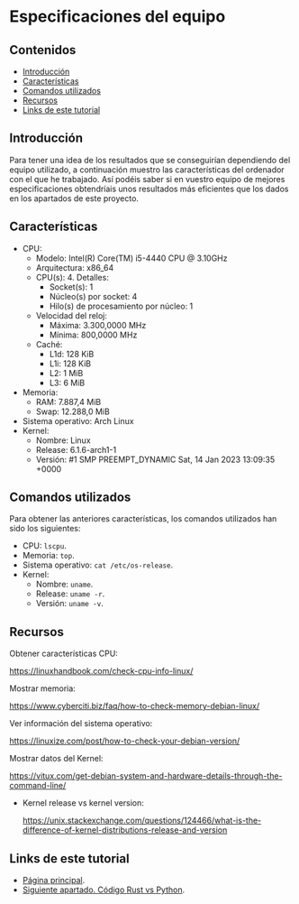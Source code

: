 # Especificaciones del equipo

## Contenidos

- [Introducción](#introducción)
- [Características](#características)
- [Comandos utilizados](#comandos-utilizados)
- [Recursos](#recursos)
- [Links de este tutorial](#links-de-este-tutorial)

## Introducción 

Para tener una idea de los resultados que se conseguirían dependiendo del equipo utilizado, a continuación muestro las características del ordenador con el que he trabajado. Así podéis saber si en vuestro equipo de mejores especificaciones obtendríais unos resultados más eficientes que los dados en los apartados de este proyecto.

## Características

- CPU:
  - Modelo: Intel(R) Core(TM) i5-4440 CPU @ 3.10GHz
  - Arquitectura: x86_64
  - CPU(s): 4. Detalles:
    - Socket(s): 1
    - Núcleo(s) por socket: 4
    - Hilo(s) de procesamiento por núcleo: 1
  - Velocidad del reloj:
    - Máxima: 3.300,0000 MHz
    - Mínima: 800,0000 MHz
  - Caché:
    - L1d: 128 KiB
    - L1i: 128 KiB
    - L2: 1 MiB
    - L3: 6 MiB
- Memoria:
  - RAM: 7.887,4 MiB
  - Swap: 12.288,0 MiB
- Sistema operativo: Arch Linux
- Kernel:
  - Nombre: Linux
  - Release: 6.1.6-arch1-1
  - Versión: #1 SMP PREEMPT_DYNAMIC Sat, 14 Jan 2023 13:09:35 +0000

## Comandos utilizados

Para obtener las anteriores características, los comandos utilizados han sido los siguientes:

- CPU: `lscpu`.
- Memoria: `top`.
- Sistema operativo: `cat /etc/os-release`.
- Kernel:
  - Nombre: `uname`.
  - Release: `uname -r`.
  - Versión: `uname -v`.

## Recursos

Obtener características CPU:

<https://linuxhandbook.com/check-cpu-info-linux/>

Mostrar memoria:

<https://www.cyberciti.biz/faq/how-to-check-memory-debian-linux/>

Ver información del sistema operativo:

<https://linuxize.com/post/how-to-check-your-debian-version/>

Mostrar datos del Kernel:

<https://vitux.com/get-debian-system-and-hardware-details-through-the-command-line/>

  - Kernel release vs kernel version:

    <https://unix.stackexchange.com/questions/124466/what-is-the-difference-of-kernel-distributions-release-and-version>

## Links de este tutorial

- [Página principal](introduction.html).
- [Siguiente apartado. Código Rust vs Python](04-code-rust-vs-python.html).
